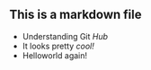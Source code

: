 ## This is a markdown file

* Understanding Git _Hub_
* It looks pretty *cool!*
* Helloworld again! 
